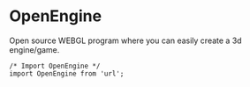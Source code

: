 # OpenEngine
Open source WEBGL program where you can easily create a 3d engine/game.

```
/* Import OpenEngine */
import OpenEngine from 'url';
```
